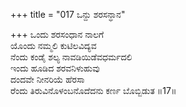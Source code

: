 +++
title = "017 ಒನ್ದು ಶರಸನ್ಧಾನ"

+++
ಒಂದು ಶರಸಂಧಾನ ನಾಲಗೆ   
ಯೊಂದು ನಮ್ಮಲಿ ಕುಟಿಲವಿದ್ಯವ   
ನೆಂದು ಕಂಡೈ ಶಲ್ಯ ನಾವಡಿಯಿಡೆವಧರ್ಮದಲಿ   
ಇಂದು ಹೂಡಿದ ಶರವನಿಳುಹುವು   
ದಂದವೇ ನೀನರಿಯೆ ಹೆರಸಾ   
ರೆಂದು ತಿರುವಿನೊಳಂಬನೊದೆದನು ಕರ್ಣ ಬೊಬ್ಬಿಡುತ       ॥17॥